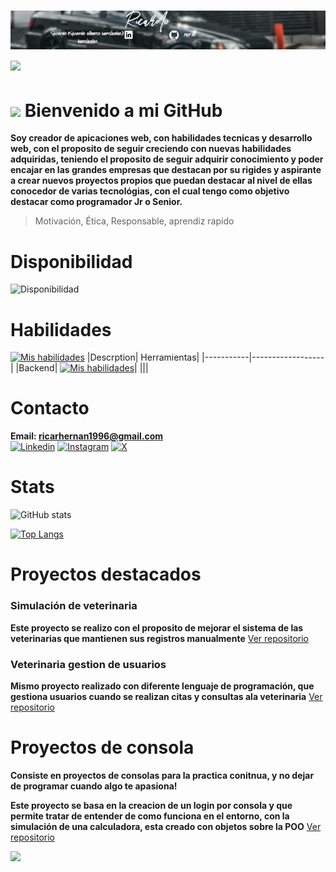 # ![Banner](banner-r.png) <img src="https://media.giphy.com/media/HvekzBaREHxlEwvlOS/giphy.gif?cid=ecf05e47yl0x7edgm0bgobtyk61gs2bpjmkg8423ntivauc2&ep=v1_stickers_search&rid=giphy.gif&ct=s" width="100"> 
#  <img src="https://capsule-render.vercel.app/api?type=waving&color=0:ff00cc,100:3333ff&height=100&section=header"/>        Bienvenido a mi GitHub 


**Soy creador de apicaciones web, con habilidades tecnicas y desarrollo web, con el proposito de seguir creciendo con nuevas habilidades adquiridas, teniendo el proposito 
de seguir adquirir conocimiento y poder encajar en las grandes empresas que destacan por su rigides y aspirante a crear nuevos proyectos propios que puedan destacar al nivel de ellas
conocedor de varias tecnológias, con el cual tengo como objetivo destacar como programador Jr o Senior.**
> Motivación,
> Ética,
> Responsable,
> aprendiz rapido

# Disponibilidad 


  ![Disponibilidad](https://img.shields.io/badge/Disponible_para_trabajo-✅-brightgreen?style=for-the-badge)

  # Habilidades
[![Mis habilidades](https://skillicons.dev/icons?i=js,html,css,cs,java,swift,php,py,ruby,bash,git,bootstrap,dotnet,mysql,mongodb,sublime,visualstudio,vscode,ps,ai,discord,github)](https://skillicons.dev)
|Descrption|  Herramientas|
|-----------|------------------|
|Backend| [![Mis habilidades](https://skillicons.dev/icons?i=js,cs,java,swift,php,py,ruby)](https://skillicons.dev)|
|||



# Contacto
**Email: ricarhernan1996@gmail.com**    
[![Linkedin](https://img.shields.io/badge/LinkedIn-Follow-blue?style=for-the-badge&logo=linkedin&logoColor=white)](https://www.linkedin.com/in/ricardo-hern%C3%A1ndez-5b4475282/)
[![Instagram](https://img.shields.io/badge/Instagram-Follow-purple?style=for-the-badge&logo=instagram&logoColor=white)](https://www.instagram.com/ricardo__.96/)
[![X](https://img.shields.io/badge/X-Follow-black?style=for-the-badge&logo=x&logoColor=white)](https://x.com/dontcardo_)

# Stats
![GitHub stats](https://github-readme-stats.vercel.app/api?username=ricr78&show_icons=true&theme=radical)

[![Top Langs](https://github-readme-stats.vercel.app/api/top-langs/?username=ricr78&layout=compact&theme=radical)](https://github.com/anuraghazra/github-readme-stats)

# Proyectos destacados
### Simulación de veterinaria
**Este proyecto se realizo con el proposito de mejorar el sistema de las veterinarias que mantienen sus registros manualmente**
[Ver repositorio](https://github.com/ricr78/PetVidaCare)

### Veterinaria gestion de usuarios
**Mismo proyecto realizado con diferente lenguaje de programación, que gestiona usuarios cuando se realizan citas y consultas  ala veterinaria**
[Ver repositorio](https://github.com/ricr78/PetVidaP)


# Proyectos de consola
**Consiste en proyectos de consolas para la practica conitnua, y no dejar de programar cuando algo te apasiona!**  

**__Este proyecto se basa en la creacion de un login por consola y que permite tratar de entender de como funciona en el entorno, con
la simulación de una calculadora, esta creado con objetos sobre la POO__**
[Ver repositorio](https://github.com/ricr78/Login_with_Math)

<img src="https://capsule-render.vercel.app/api?type=waving&color=0:00ffcc,100:3333ff&height=80&section=footer"/>













